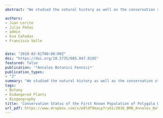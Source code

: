 ```yaml
---
abstract: "We studied the natural history as well as the conservation status of the first-known population of Polygala balansae in Europe (Granada, SE Spain). In the study area, we located only one population occupying a small patch of 1920 m2, between 120 and 160 m a.s.l., with 246 mature individuals. The species is classified as Critically Endangered (CR), under the following criteria: severely fragmented, inferred continuous decline, small population size, and continuing decline inferred from the number mature individuals. The main threats over the population are: spreading subtropical tree-crops and encroachment of human settlements for tourist purposes, plus natural causes (drought, wild or human-mediated fire, limited dispersal, poor recruitment/ reproduction/regeneration, high juvenile mortality, low densities and restricted range). Finally, passive and active conservation measures are proposed in order to guarantee the survival of the species."

authors:
- Juan Lorite
- Julio Peñas
- admin
- Eva Cañadas
- Francisco Valle


date: "2010-03-01T00:00:00Z"
doi: "https://doi.org/10.5735/085.047.0105"
featured: false
publication: '*Annales Botanici Fennici*'
publication_types:
- "2"
summary: "We studied the natural history as well as the conservation status of the first-known population of Polygala balansae in Europe (Granada, SE Spain). In the study area, we located only one population occupying a small patch of 1920 m2, between 120 and 160 m a.s.l., with 246 mature individuals. The species is classified as Critically Endangered (CR), under the following criteria: severely fragmented, inferred continuous decline, small population size, and continuing decline inferred from the number mature individuals."
tags:
- Botany
- Endangered Plants
- Biogeography
title: 'Conservation Status of the First Known Population of Polygala balansae in Europe'
url_pdf: https://www.dropbox.com/s/e8ldf9macp7ry61/2010_BMB_Annales_Botanici_Fennici.pdf?dl=1
---
```


